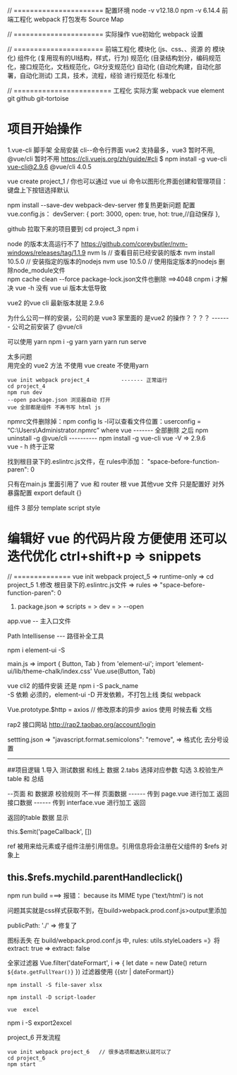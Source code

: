 // ======================
配置环境
node -v
v12.18.0
npm -v
6.14.4
前端工程化
webpack
打包发布
Source Map

// ======================
实际操作
vue初始化
webpack 设置


// ======================
前端工程化
模块化 (js、css、、资源 的 模块化)
组件化 (复用现有的UI结构，样式，行为)
规范化 (目录结构划分，编码规范化，接口规范化，文档规范化，Git分支规范化)
自动化 (自动化构建，自动化部署，自动化测试)
工具，技术，流程，经验  进行规范化 标准化

// ========================
工程化 实际方案
webpack
vue
element
git  github git-tortoise

# 项目开始操作
1.vue-cli 脚手架 全局安装    cli--命令行界面
vue2 支持最多，vue3 暂时不用, @vue/cli 暂时不用
https://cli.vuejs.org/zh/guide/#cli
$ npm install -g vue-cli
 vue-cli@2.9.6   @vue/cli 4.0.5

 vue create project_1     /   你也可以通过 vue ui 命令以图形化界面创建和管理项目：
 键盘上下按钮选择默认

 npm install --save-dev webpack-dev-server
 修复热更新问题  配置 vue.config.js：   devServer: { port: 3000, open: true, hot: true,//自动保存 },

 github 拉取下来的项目要到 cd project_3  npm i

 node 的版本太高运行不了  https://github.com/coreybutler/nvm-windows/releases/tag/1.1.9
 nvm ls   // 查看目前已经安装的版本
 nvm install 10.5.0  // 安装指定的版本的nodejs
 nvm use 10.5.0  // 使用指定版本的nodejs
删除node_module文件   
npm cache clean --force       package-lock.json文件也删除     ==>4048
cnpm i   才解决
vue -h   没有 vue ui 版本太低导致



vue2 的vue cli 最新版本就是 2.9.6

为什么公司一样的安装，公司的是 vue3   家里面的 是vue2 的操作？？？？  ------- 公司之前安装了 @vue/cli

可以使用 yarn 
npm i -g yarn
yarn      yarn run serve

太多问题  
用完全的 vue2 方法 不使用 vue create   不使用yarn

    vue init webpack project_4          ------- 正常运行
    cd project_4 
    npm run dev 
    --open package.json 浏览器自动 打开
    vue 全部都是组件 不再书写 html js


  npmrc文件删除掉：npm config ls -l可以查看文件位置：userconfig = “C:\Users\Administrator\.npmrc”
  where vue  ------- 全部删除 之后 npm uninstall -g @vue/cli   ---------- npm install -g vue-cli
  vue -V   => 2.9.6   
  vue - h   终于正常


  找到根目录下的.eslintrc.js文件，在 rules中添加：
"space-before-function-paren": 0 

  只有在main.js  里面引用了 vue 和 router  根 vue  其他vue 文件 只是配置好 对外暴露配置
  export default {}

  组件 3 部分  template script  style


  # 编辑好 vue 的代码片段 方便使用 还可以迭代优化 ctrl+shift+p => snippets

  // ==============
  vue init webpack project_5   => runtime-only => cd project_5
  1.修改 根目录下的.eslintrc.js文件  => rules =>  "space-before-function-paren": 0

1. package.json => scripts = > dev = > --open

  app.vue -- 主入口文件

  Path Intellisense  --- 路径补全工具

  npm i element-ui -S

  main.js => 
  import { Button, Tab } from 'element-ui';
  import 'element-ui/lib/theme-chalk/index.css'
  Vue.use(Button, Tab)

  vue cli2 的插件安装 
  还是 npm i -S pack_name  
  -S 依赖 必须的，element-ui
  -D 开发依赖，不打包上线 类似 webpack

  Vue.prototype.$http = axios  // 修改原本的异步
  axios 使用 时候去看 文档

  rap2 接口网站 http://rap2.taobao.org/account/login


  settting.json => "javascript.format.semicolons": "remove",  => 格式化 去分号设置 

  ---
  ##项目逻辑
  1.导入 测试数据 和线上 数据
  2.tabs 选择对应参数 勾选
  3.校验生产 table 和 总结

  --页面 和 数据源 校验规则 不一样
  页面数据 ------ 传到 page.vue      进行加工 返回 
  接口数据 ------ 传到 interface.vue 进行加工 返回 

  返回的table 数据 显示

  this.$emit('pageCallback', [])

  ref 被用来给元素或子组件注册引用信息。引用信息将会注册在父组件的 $refs 对象上

   this.$refs.mychild.parentHandleclick()
  ---
  npm run build  ===> 报错： because its MIME type ('text/html') is not
  

  问题其实就是css样式获取不到，在build>webpack.prod.conf.js>output里添加

  publicPath: './'      => 修复了

  图标丢失 
  在 build/webpack.prod.conf.js 中, rules: utils.styleLoaders =》将  extract: true =>  extract: false

  全家过滤器
  Vue.filter('dateFormart', i => {
    let date = new Date()
    return `${date.getFullYear()}`
  })
  过滤器使用 {{str | dateFormart}}



    npm install -S file-saver xlsx
  
    npm install -D script-loader

    vue  excel

npm i -S export2excel


project_6 开发流程

    vue init webpack project_6   // 很多选项都选默认就可以了
    cd project_6
    npm start